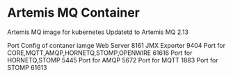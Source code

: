 # Artemis MQ Container
Artemis MQ image for kubernetes
Updatetd to Artemis MQ 2.13


Port Config of contaner iamge
 Web Server
8161 
 JMX Exporter
9404 
 Port for CORE,MQTT,AMQP,HORNETQ,STOMP,OPENWIRE
61616 
 Port for HORNETQ,STOMP
5445 
 Port for AMQP
5672 
 Port for MQTT
1883 
 Port for STOMP
61613